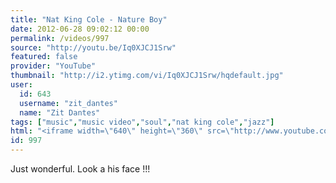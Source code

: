 ```yaml
---
title: "Nat King Cole - Nature Boy"
date: 2012-06-28 09:02:12 00:00
permalink: /videos/997
source: "http://youtu.be/Iq0XJCJ1Srw"
featured: false
provider: "YouTube"
thumbnail: "http://i2.ytimg.com/vi/Iq0XJCJ1Srw/hqdefault.jpg"
user:
  id: 643
  username: "zit_dantes"
  name: "Zit Dantes"
tags: ["music","music video","soul","nat king cole","jazz"]
html: "<iframe width=\"640\" height=\"360\" src=\"http://www.youtube.com/embed/Iq0XJCJ1Srw?wmode=transparent&fs=1&feature=oembed\" frameborder=\"0\" allowfullscreen></iframe>"
id: 997
---
```


Just wonderful. Look a his face !!!